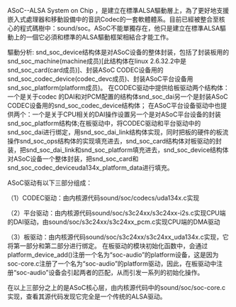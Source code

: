 ASoC--ALSA System on Chip ，是建立在標準ALSA驅動層上，為了更好地支援嵌入式處理器和移動設備中的音訊Codec的一套軟體體系。目前已經被整合至核心的程式碼樹中：sound/soc。ASoC不能單獨存在，他只是建立在標準ALSA驅動上的一個它必須和標準的ALSA驅動框架相結合才能工作。

驅動分析:
snd_soc_device结构体是对ASoC设备的整体封装，包括了封装板用的snd_soc_machine(machine成员)[此结构体在linux 2.6.32.2中是snd_soc_card(card成员)]、封装ASoC CODEC设备用的snd_soc_codec_device(codec_devc成员)、封装ASoC平台设备用snd_soc_platform(platform成员)。
在CODEC驱动中提供给板驱动两个结构体：一个是关于codec 的DAI和对PCM配置的结构体snd_soc_dai另一个是封装ASoC CODEC设备用的snd_soc_codec_device结构体；
在ASoC平台设备驱动中也提供两个：一个是关于CPU相关的DAI操作设置另一个是对ASoC平台设备的封装snd_soc_platform结构体;在板驱动中，将CODEC驱动和平台驱动中的snd_soc_dai进行绑定，用snd_soc_dai_link结构体实现，同时把板的硬件的板流操作snd_soc_ops结构体的实现填充进去，snd_soc_card结构体对板驱动的封装，把snd_soc_dai_link和snd_soc_platform填充进去，snd_soc_device结构体对ASoC设备一个整体封装，把snd_soc_card和snd_soc_codec_deviceuda134x_platform_data进行填充。

 
ASoC驱动有以下三部分组成：

（1）CODEC驱动：由内核源代码sound/soc/codecs/uda134x.c实现
 
（2）平台驱动：由内核源代码sound/soc/s3c24xx/s3c24xx-i2s.c实现CPU端的DAI驱动，由sound/soc/s3c24xx/s3c24xx_pcm.c实现CPU端的DMA驱动

（3）板驱动：由内核源代码sound/soc/s3c24xx/s3c24xx_uda134x.c实现，它将第一部分和第二部分进行绑定。
     在板驱动的模块初始化函数中，会通过platform_device_add()注册一个名为“soc-audio”的platform设备，这是因为soc-core.c注册了一个名为“soc-audio”的platform驱动，因此，在板驱动中注册“soc-audio”设备会引起两者的匹配，从而引发一系列的初始化操作。

在以上三部分之上的是ASoC核心层，由内核源代码中的sound/soc/soc-core.c实现，查看其源代码发现它完全是一个传统的ALSA驱动。
